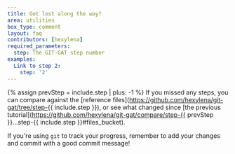 ```yaml
---
title: Got lost along the way?
area: utilities
box_type: comment
layout: faq
contributors: [hexylena]
required_parameters:
  step: The GIT-GAT step number
examples:
  Link to step 2:
    step: '2'
---
```


{% assign prevStep = include.step | plus: -1 %}
If you missed any steps, you can compare against the [reference files](https://github.com/hexylena/git-gat/tree/step-{{ include.step }}), or see what changed since [the previous tutorial](https://github.com/hexylena/git-gat/compare/step-{{ prevStep }}...step-{{ include.step }}#files_bucket).

If you're using `git` to track your progress, remember to add your changes and commit with a good commit message!
